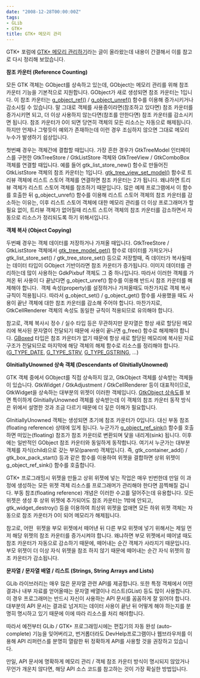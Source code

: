 ```yaml
---
date: "2008-12-28T00:00:00Z"
tags:
- GLib
- GTK+
title: GTK+ 메모리 관리
---
```


GTK+ 포럼에 [GTK+ 메모리 관리하기](http://www.gtkforums.com/viewtopic.php?t=2412)라는 글이 올라왔는데 내용이 간결해서 이를 참고로 다시 정리해 보았습니다.

**참조 카운터 (Reference Counting)**

모든 GTK 객체는 GObject를 상속하고 있는데, GObject는 메모리 관리를 위해 참조 카운터 기능을 기본적으로 지원합니다. GObject가 새로 생성되면 참조 카운터는 1입니다. 이 참조 카운터는 [g\_object\_ref()](http://library.gnome.org/devel/gobject/stable/gobject-The-Base-Object-Type.html#g-object-ref) / [g\_object\_unref()](http://library.gnome.org/devel/gobject/stable/gobject-The-Base-Object-Type.html#g-object-unref) 함수를 이용해 증가시키거나 감소시킬 수 있습니다. 말 그대로 객체를 사용중이라면(참조하고 있다면) 참조 카운터를 증가시키면 되고, 더 이상 사용하지 않는다면(참조를 안한다면) 참조 카운터를 감소시키면 됩니다. 참조 카운터가 0이 되면 당연히 객체의 모든 리소스는 자동으로 해제됩니다. 하지만 언제나 그렇듯이 예외가 존재하는데 이런 경우 조심하지 않으면 그대로 메모리 누수가 발생하기 쉽상입니다.

첫번째 경우는 객체간에 결합할 때입니다. 가장 흔한 경우가 GtkTreeModel 인터페이스를 구현한 GtkTreeStore / GtkListStore 객체와 GtkTreeView / GtkComboBox 객체를 연결할 때입니다. 예를 들어 gtk\_list\_store\_new() 함수로 만들어진 GtkListStore 객체의 참조 카운터는 1입니다. [gtk\_tree\_view\_set\_model()](http://library.gnome.org/devel/gtk/stable/GtkTreeView.html#gtk-tree-view-set-model) 함수로 트리뷰 객체에 리스트 스토어 객체를 연결하면 참조 카운터는 2가 됩니다. 왜냐하면 트리뷰 객체가 리스트 스토어 객체를 참조하기 때문입니다. 많은 예제 프로그램에서 이 함수를 호출한 뒤 g\_object\_unref() 함수를 이용해 리스트 스토어 객체의 참조 카운터를 감소하는 이유는, 이후 리스트 스토어 객체에 대한 메모리 관리를 더 이상 프로그래머가 할 필요 없이, 트리뷰 객체가 없어질때 리스트 스트어 객체의 참조 카운터를 감소하면서 자동으로 리소스가 정리되도록 하기 위해서입니다.

**객체 복사 (Object Copying)**

두번째 경우는 객체 데이터를 저장하거나 가져올 때입니다. GtkTreeStore / GtkListStore 객체에서 [gtk\_tree\_model\_get()](http://library.gnome.org/devel/gtk/stable/GtkTreeModel.html#gtk-tree-model-get) 함수로 데이터를 가져오거나 gtk\_list\_store\_set() / gtk\_tree\_store\_set() 등으로 저장할때, 즉 데이터가 복사될때는 데이터 타입이 GObject 기반이라면 참조 카운터가 증가됩니다. 이미지 데이터를 관리하는데 많이 사용하는 GdkPixbuf 객체도 그 중 하나입니다. 따라서 이러한 객체를 가져온 뒤 사용이 다 끝났다면 g\_object\_unref() 함수를 이용해 반드시 참조 카운터를 해제해야 합니다.  객체 속성(property)를 설정하거나 가져올때도 마찬가지로 객체 복사 규칙이 적용됩니다. 따라서 g\_object\_set() / g\_object\_get() 함수를 사용했을 때도 사용이 끝난 객체에 대한 참조 카운터를 감소해 주어야 합니다. 마찬가지로, GtkCellRenderer 객체의 속성도 동일한 규칙이 적용되므로 유의해야 합니다.

참고로, 객체 복사시 정수 / 실수 타입 등은 무관하지만 문자열은 항상 새로 할당된 메모리에 복사된 문자열이 전달되기 때문에 사용이 끝나면 g\_free() 함수로 해제해야 합니다. [GBoxed](http://library.gnome.org/devel/gobject/stable/gobject-Boxed-Types.html#g-boxed-copy) 타입은 참조 카운터가 없기 때문에 항상 새로 할당된 메모리에 복사된 자료 구조가 전달되므로 마지막에 해당 객체의 해제 함수로 리소스를 정리해야 합니다. ([G\_TYPE\_DATE](http://library.gnome.org/devel/gobject/stable/gobject-Boxed-Types.html#G-TYPE-DATE--CAPS), [G\_TYPE\_STRV](http://library.gnome.org/devel/gobject/stable/gobject-Boxed-Types.html#G-TYPE-STRV--CAPS), [G\_TYPE\_GSTRING](http://library.gnome.org/devel/gobject/stable/gobject-Boxed-Types.html#G-TYPE-GSTRING--CAPS), ...)

**GInitiallyUnowned 상속 객체 (Descendants of GInitiallyUnowned)**

GTK 객체 중에서 GObject를 직접 상속하지 않고, GtkObject 객체를 상속받는 객체들이 있습니다. GtkWidget / GtkAdjustment / GtkCellRenderer 등이 대표적이므로, GtkWidget을 상속하는 대부분의 위젯이 이러한 객체입니다. [GtkObject 상속도](http://library.gnome.org/devel/gtk/stable/GtkObject.html#GtkObject.object-hierarchy)를 보면 특이하게 GInitiallyUnowned 객체를 상속받는데 이 객체의 참조 카운터 동작 방식은 위에서 설명한 것과 조금 다르기 때문에 더 깊은 이해가 필요합니다.

GInitiallyUnowned 객체는 생성되면 초기에 참조 카운터가 0입니다. 대신 부동 참조(floating reference) 상태에 있게 됩니다. 누군가가 [g\_object\_ref\_sink()](http://library.gnome.org/devel/gobject/stable/gobject-The-Base-Object-Type.html#g-object-ref-sink) 함수를 호출하면 떠있는(floating) 참조가 참조 카운터로 변환되며 닻을 내리게(sink) 됩니다. 이후에는 일반적인 GObject 참조 카운터와 동일하게 동작합니다. 여기서 누군가는 대부분 객체를 자식(child)으로 갖는 부모(parent) 객체입니다. 즉, gtk\_container\_add() / gtk\_box\_pack\_start() 등과 같은 함수를 이용하여 위젯을 결합하면 상위 위젯이 g\_object\_ref\_sink() 함수를 호출합니다.

GTK+ 프로그래밍시 위젯을 만들고 상위 위젯에 넣는 작업은 매우 빈번한데 만일 이 과정에 생성하는 모든 위젯 객체 리소스를 프로그래머가 관리해야 한다면 끔찍해질 겁니다. 부동 참조(floating reference) 개념은 이러한 수고를 덜어주는데 유용합니다. 모든 위젯은 생성 후 상위 위젯에 추가되어도 참조 카운터는 1밖에 안되고, gtk\_widget\_destroy() 등을 이용하여 최상위 위젯을 없애면 모든 하위 위젯 객체는 자동으로 참조 카운터가 0이 되어 메모리가 해제됩니다.

참고로, 어떤  위젯을 부모 위젯에서 떼어낸 뒤 다른 부모 위젯에 넣기 위해서는 제일 먼저 해당 위젯의 참조 카운터를 증가시켜야 합니다. 왜냐하면 부모 위젯에서 떼어낼 때도 참조 카운터가 자동으로 감소하기 때문에, 떼어내는 순간 객체가 사라지기 때문입니다. 부모 위젯이 더 이상 자식 위젯을 참조 하지 않기 때문에 떼어내는 순간 자식 위젯의 참조 카운터가 감소됩니다.

**문자열 / 문자열 배열 / 리스트 (Strings, String Arrays and Lists)**

GLib 라이브러리는 매우 많은 문자열 관련 API를 제공합니다. 또한 특정 객체에서 어떤 결과나 내부 자료를 얻어올때는 문자열 배열이나 리스트(GList) 등도 많이 사용합니다. 이 경우 프로그래머는 반드시 자신이 사용하는 API 문서를 꼼꼼하게 잘 읽어야 합니다. 대부분의 API 문서는 결과로 넘겨지는 데이터 사용이 끝난 뒤 어떻게 해야 하는지를 분명히 명시하고 있기 때문에 이에 따라 리소스를 처리 해야합니다.

따라서 예전부터 GLib / GTK+ 프로그래밍시에는 편집기의 자동 완성 (auto-complete) 기능을 잊어버리고, 번거롭더라도 DevHelp프로그램이나 웹브라우저를 이용해 API 리퍼런스를 분명히 열람한 뒤 정확하게 API를 사용할 것을 권장하고 있습니다.

만일, API 문서에 명확하게 메모리 관리 / 객체 참조 카운터 방식이 명시되지 않았거나 무언가 개운치 않다면, 해당 API 소스 코드를 참고하는 것이 가장 확실한 방법입니다.

